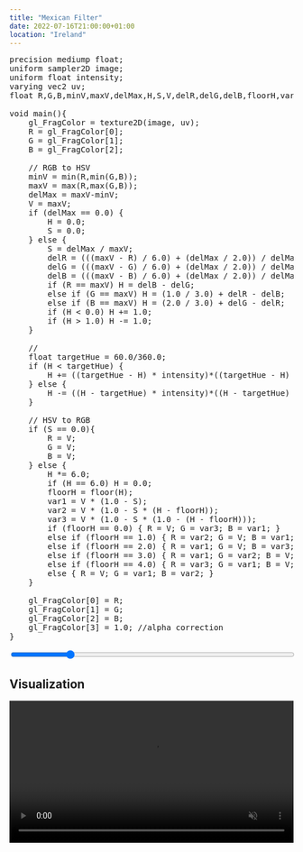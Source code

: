 ```yaml
---
title: "Mexican Filter"
date: 2022-07-16T21:00:00+01:00
location: "Ireland"
---
```


<pre id="fragment_shader">
precision mediump float;
uniform sampler2D image;
uniform float intensity;
varying vec2 uv;
float R,G,B,minV,maxV,delMax,H,S,V,delR,delG,delB,floorH,var1,var2,var3;

void main(){
    gl_FragColor = texture2D(image, uv);
    R = gl_FragColor[0];
    G = gl_FragColor[1];
    B = gl_FragColor[2];

    // RGB to HSV
    minV = min(R,min(G,B));
    maxV = max(R,max(G,B));
    delMax = maxV-minV;
    V = maxV;
    if (delMax == 0.0) {
        H = 0.0;
        S = 0.0;
    } else {
        S = delMax / maxV;
        delR = (((maxV - R) / 6.0) + (delMax / 2.0)) / delMax;
        delG = (((maxV - G) / 6.0) + (delMax / 2.0)) / delMax;
        delB = (((maxV - B) / 6.0) + (delMax / 2.0)) / delMax;
        if (R == maxV) H = delB - delG;
        else if (G == maxV) H = (1.0 / 3.0) + delR - delB;
        else if (B == maxV) H = (2.0 / 3.0) + delG - delR;
        if (H < 0.0) H += 1.0;
        if (H > 1.0) H -= 1.0;
    }

    // 
    float targetHue = 60.0/360.0;
    if (H < targetHue) {
        H += ((targetHue - H) * intensity)*((targetHue - H) * intensity);
    } else {
        H -= ((H - targetHue) * intensity)*((H - targetHue) * intensity);
    }

    // HSV to RGB
    if (S == 0.0){
        R = V;
        G = V;
        B = V;
    } else {
        H *= 6.0;
        if (H == 6.0) H = 0.0;
        floorH = floor(H);
        var1 = V * (1.0 - S);
        var2 = V * (1.0 - S * (H - floorH));
        var3 = V * (1.0 - S * (1.0 - (H - floorH)));
        if (floorH == 0.0) { R = V; G = var3; B = var1; }
        else if (floorH == 1.0) { R = var2; G = V; B = var1; }
        else if (floorH == 2.0) { R = var1; G = V; B = var3; }
        else if (floorH == 3.0) { R = var1; G = var2; B = V; }
        else if (floorH == 4.0) { R = var3; G = var1; B = V; }
        else { R = V; G = var1; B = var2; }
    }

    gl_FragColor[0] = R;
    gl_FragColor[1] = G;
    gl_FragColor[2] = B;
    gl_FragColor[3] = 1.0; //alpha correction
}
</pre>

<div class="slider-container">
  <input type="range" min="0" max="100" value="20" class="slider" id="intensity">
</div>

## Visualization

<video src="https://commondatastorage.googleapis.com/gtv-videos-bucket/sample/BigBuckBunny.mp4" crossOrigin="anonymous" controls width=100% id="video" muted autoplay>
	Your browser does not support the video tag.
</video><br/>
<canvas id="canvas" width="500" height="300"></canvas><br/>

<script>
	const canvas = document.getElementById("canvas");
    const video = document.getElementById("video");
    const slider = document.getElementById("intensity");
    
    video.oncanplay = function() {
        canvasResize();
        loadShaders();
    };

    function canvasResize() {
        let videoComputedStyle = getComputedStyle(video);
        canvas.width = parseFloat(videoComputedStyle.width); 
        canvas.height = parseFloat(videoComputedStyle.height);
    }
    
    function loadShaders() {
        let gl = null;
        let gl_contextAttributes = { antialias:false };
        for (let i=0; i<4; i++) {
            gl = canvas.getContext(["webgl","experimental-webgl","moz-webgl","webkit-3d"][i], gl_contextAttributes)
            if (gl)
                break;
        }
        
        let vs = gl.createShader(gl.VERTEX_SHADER);
        gl.shaderSource(vs, `
            attribute vec2 vx;
            varying vec2 uv;
            
            void main(){
                gl_Position = vec4(vx.x*2.0-1.0, 1.0-vx.y*2.0, 0, 1);
                uv = vx;
            }
        `);
        gl.compileShader(vs);

        let ps = gl.createShader(gl.FRAGMENT_SHADER);
        gl.shaderSource(ps, document.getElementById("fragment_shader").innerText);
        gl.compileShader(ps);

        let shader  = gl.createProgram();
        gl.attachShader(shader, vs);
        gl.attachShader(shader, ps);
        gl.linkProgram(shader);
        gl.useProgram(shader);

        // basic attributes
        let vx_ptr = gl.getAttribLocation(shader, "vx");
        gl.enableVertexAttribArray(vx_ptr);
        let vx = gl.createBuffer();
        gl.bindBuffer(gl.ARRAY_BUFFER, vx);
        gl.bufferData(gl.ARRAY_BUFFER, new Float32Array([0,0, 1,0, 1,1, 0,1]), gl.STATIC_DRAW);
        let ix = gl.createBuffer();
        gl.bindBuffer(gl.ELEMENT_ARRAY_BUFFER, ix);
        gl.bufferData(gl.ELEMENT_ARRAY_BUFFER, new Uint16Array([0,1,2, 0,2,3]), gl.STATIC_DRAW);
        let tex = gl.createTexture();
        gl.bindTexture(gl.TEXTURE_2D, tex);
        gl.texParameteri(gl.TEXTURE_2D, gl.TEXTURE_WRAP_T,     gl.CLAMP_TO_EDGE);
        gl.texParameteri(gl.TEXTURE_2D, gl.TEXTURE_WRAP_S,     gl.CLAMP_TO_EDGE);
        gl.texParameteri(gl.TEXTURE_2D, gl.TEXTURE_MAG_FILTER, gl.LINEAR);
        gl.texParameteri(gl.TEXTURE_2D, gl.TEXTURE_MIN_FILTER, gl.LINEAR);
        
        // custom attributes
        let resolution = gl.getUniformLocation(shader,"resolution");
        gl.uniform2fv(resolution, [canvas.width, canvas.height]);  
        let intensity = gl.getUniformLocation(shader,"intensity");

        function frameloop() {
            // pass intensity
            let selectedIntensity = slider.value / slider.max;
            gl.uniform1f(intensity, eval(selectedIntensity));

            // basic gl video play
            gl.clear(gl.COLOR_BUFFER_BIT);
            gl.activeTexture(gl.TEXTURE0);
            gl.bindTexture(gl.TEXTURE_2D, tex);
            gl.texImage2D(gl.TEXTURE_2D, 0, gl.RGB, gl.RGB, gl.UNSIGNED_BYTE, video);
            gl.bindBuffer(gl.ARRAY_BUFFER, vx);
            gl.vertexAttribPointer(vx_ptr, 2, gl.FLOAT, false, 0, 0);
            gl.bindBuffer(gl.ELEMENT_ARRAY_BUFFER, ix);
            gl.drawElements(gl.TRIANGLES, 6, gl.UNSIGNED_SHORT, 0);
            window.requestAnimationFrame(frameloop);
        }
        frameloop();
    }
</script>

<style>
.row {
    margin: 20px 0;
}
.col {
    vertical-align: middle;
    display:inline-block;
    margin: 10px;
}
.slider-container, .slider {
    width: 100%;
}
video::-webkit-media-controls-fullscreen-button {
    display: none;
}
</style>